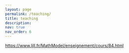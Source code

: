 ```yaml
---
layout: page
permalink: /teaching/
title: teaching
description: 
nav: true
nav_order: 6
---
```


https://www.ljll.fr/MathModel/enseignement/cours/84.html
